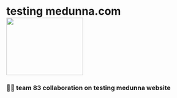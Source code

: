 # testing medunna.com <img src="https://media2.giphy.com/media/26tn33aiTi1jkl6H6/giphy.gif?cid=ecf05e47sce8prw2bron6d3ntzeh9a1c8oqv4vho9rxw4aha&rid=giphy.gif&ct=g" width="200" height="150"/>





### :man_technologist: team 83 collaboration on testing medunna website
